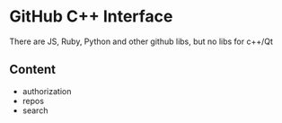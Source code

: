 GitHub C++ Interface
======================

There are JS, Ruby, Python and other github libs, but no libs for c++/Qt

Content
--------
* authorization
* repos
* search 
